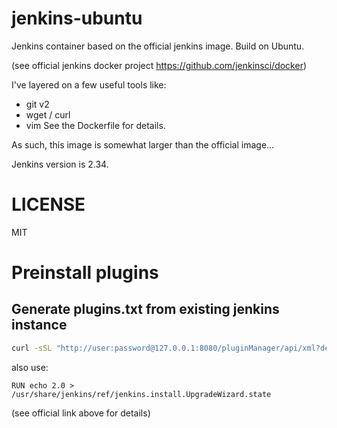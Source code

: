 # jenkins-ubuntu

Jenkins container based on the official jenkins image.  Build on Ubuntu.

(see official jenkins docker project https://github.com/jenkinsci/docker)

I've layered on a few useful tools like:
* git v2
* wget / curl
* vim
See the Dockerfile for details.

As such, this image is somewhat larger than the official image...

Jenkins version is 2.34.

# LICENSE
MIT

# Preinstall plugins

## Generate plugins.txt from existing jenkins instance

```bash
curl -sSL "http://user:password@127.0.0.1:8080/pluginManager/api/xml?depth=1&xpath=/*/*/shortName|/*/*/version&wrapper=plugins" | perl -pe 's/.*?<shortName>([\w-]+).*?<version>([^<]+)()(<\/\w+>)+/\1 \2\n/g'|sed 's/ /:/'
```

also use:

```
RUN echo 2.0 > /usr/share/jenkins/ref/jenkins.install.UpgradeWizard.state
```

(see official link above for details)
